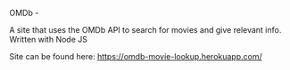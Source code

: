 
OMDb -

A site that uses the OMDb API to search for movies and give relevant info.
Written with Node JS

Site can be found here: https://omdb-movie-lookup.herokuapp.com/
